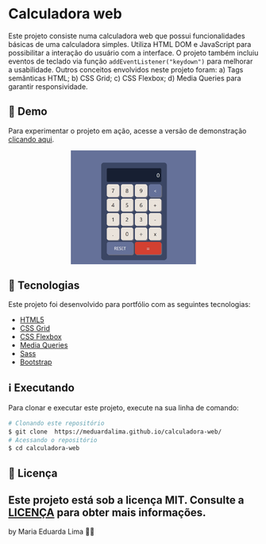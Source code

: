 # Calculadora web 
Este projeto consiste numa calculadora web que possui funcionalidades básicas de uma calculadora simples. Utiliza HTML DOM e JavaScript para possibilitar a interação do usuário com a interface. O projeto também incluiu eventos de teclado via função `addEventListener("keydown")` para melhorar a usabilidade.  Outros conceitos envolvidos neste projeto foram: a) Tags semânticas HTML; b) CSS Grid; c) CSS Flexbox; d) Media Queries para garantir responsividade.

## 👀 Demo
Para experimentar o projeto em ação, acesse a versão de demonstração [clicando aqui](https://meduardalima.github.io/calculadora-web/).
<div style="display: flex; justify-content: center">
<img src="https://github.com/meduardalima/calculadora-web/blob/main/assets/feac7106-55ad-40af-be61-eebf4b3f5f8d.jpeg" width="50%">
</div>

## 🚀 Tecnologias
Este projeto foi desenvolvido para portfólio com as seguintes tecnologias:
- [HTML5](https://developer.mozilla.org/en-US/docs/Web/HTML "HTML5")
- [CSS Grid](https://developer.mozilla.org/en-US/docs/Learn/CSS/CSS_layout/Grids "CSS Grid")
- [CSS Flexbox](https://developer.mozilla.org/en-US/docs/Learn/CSS/CSS_layout/Flexbox "CSS Flexbox")
- [Media Queries](https://developer.mozilla.org/en-US/docs/Learn/CSS/CSS_layout/Media_queries)
- [Sass](https://sass-lang.com/guide/)
- [Bootstrap](https://getbootstrap.com/docs/5.3/getting-started/introduction/)
## ℹ️ Executando
Para clonar e executar este projeto, execute na sua linha de comando:
```bash
# Clonando este repositório
$ git clone  https://meduardalima.github.io/calculadora-web/
# Acessando o repositório
$ cd calculadora-web
```
## 📝 Licença

Este projeto está sob a licença MIT. Consulte a [LICENÇA](https://github.com/meduardalima/calculadora-web/blob/main/LICENSE.md) para obter mais informações.
---
by Maria Eduarda Lima 👐🏼

